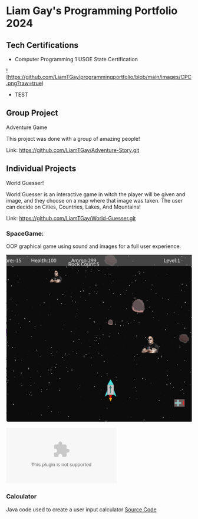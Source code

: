 # Liam Gay's Programming Portfolio 2024

## Tech Certifications
* Computer Programming 1 USOE State Certification

![https://github.com/LiamTGay/programmingportfolio/blob/main/images/CPC.png?raw=true)

* TEST

## Group Project
Adventure Game

This project was done with a group of amazing people!

Link: https://github.com/LiamTGay/Adventure-Story.git

## Individual Projects
World Guesser!

World Guesser is an interactive game in witch the player will be given and image, and they choose on a map where that image was taken. The user can decide on Cities, Countries, Lakes, And Mountains!

Link: https://github.com/LiamTGay/World-Guesser.git

### SpaceGame:
OOP graphical game using sound and images for a full user experience.

![Space Game Image](https://github.com/LiamTGay/programmingportfolio/blob/main/images/SG1.png)

![Source Code](https://github.com/LiamTGay/programmingportfolio/blob/main/src/SpaceGame%205.zip)

### Calculator
Java code used to create a user input calculator
[]()
[Source Code]()
